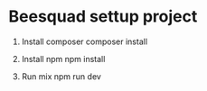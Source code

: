 # Beesquad settup project

1. Install composer
composer install

2. Install npm
npm install

3. Run mix
npm run dev


